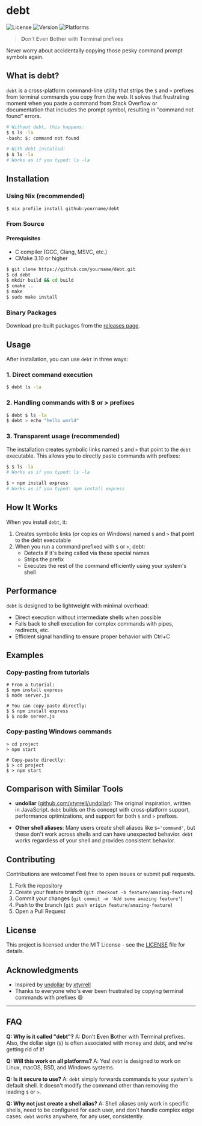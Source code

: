 # debt

![License](https://img.shields.io/github/license/yourname/debt)
![Version](https://img.shields.io/badge/version-0.1.0-blue)
![Platforms](https://img.shields.io/badge/platforms-Linux%20%7C%20macOS%20%7C%20Windows-green)

> **D**on't **E**ven **B**other with **T**erminal prefixes

Never worry about accidentally copying those pesky command prompt symbols again.

## What is debt?

`debt` is a cross-platform command-line utility that strips the `$` and `>` prefixes from terminal commands you copy from the web. It solves that frustrating moment when you paste a command from Stack Overflow or documentation that includes the prompt symbol, resulting in "command not found" errors.

```bash
# Without debt, this happens:
$ $ ls -la
-bash: $: command not found

# With debt installed:
$ $ ls -la
# Works as if you typed: ls -la
```

## Installation

### Using Nix (recommended)

```bash
$ nix profile install github:yourname/debt
```

### From Source

#### Prerequisites
- C compiler (GCC, Clang, MSVC, etc.)
- CMake 3.10 or higher

```bash
$ git clone https://github.com/yourname/debt.git
$ cd debt
$ mkdir build && cd build
$ cmake ..
$ make
$ sudo make install
```

### Binary Packages

Download pre-built packages from the [releases page](https://github.com/yourname/debt/releases).

## Usage

After installation, you can use `debt` in three ways:

### 1. Direct command execution

```bash
$ debt ls -la
```

### 2. Handling commands with $ or > prefixes

```bash
$ debt $ ls -la
$ debt > echo "hello world"
```

### 3. Transparent usage (recommended)

The installation creates symbolic links named `$` and `>` that point to the `debt` executable. This allows you to directly paste commands with prefixes:

```bash
$ $ ls -la
# Works as if you typed: ls -la

$ > npm install express
# Works as if you typed: npm install express
```

## How It Works

When you install `debt`, it:

1. Creates symbolic links (or copies on Windows) named `$` and `>` that point to the debt executable
2. When you run a command prefixed with `$` or `>`, debt:
   - Detects if it's being called via these special names
   - Strips the prefix
   - Executes the rest of the command efficiently using your system's shell

## Performance

`debt` is designed to be lightweight with minimal overhead:

- Direct execution without intermediate shells when possible
- Falls back to shell execution for complex commands with pipes, redirects, etc.
- Efficient signal handling to ensure proper behavior with Ctrl+C

## Examples

### Copy-pasting from tutorials

```
# From a tutorial:
$ npm install express
$ node server.js

# You can copy-paste directly:
$ $ npm install express
$ $ node server.js
```

### Copy-pasting Windows commands

```
> cd project
> npm start

# Copy-paste directly:
$ > cd project
$ > npm start
```

## Comparison with Similar Tools

- **undollar** ([github.com/xtyrrell/undollar](https://github.com/xtyrrell/undollar)): The original inspiration, written in JavaScript. `debt` builds on this concept with cross-platform support, performance optimizations, and support for both `$` and `>` prefixes.

- **Other shell aliases**: Many users create shell aliases like `$='command'`, but these don't work across shells and can have unexpected behavior. `debt` works regardless of your shell and provides consistent behavior.

## Contributing

Contributions are welcome! Feel free to open issues or submit pull requests.

1. Fork the repository
2. Create your feature branch (`git checkout -b feature/amazing-feature`)
3. Commit your changes (`git commit -m 'Add some amazing feature'`)
4. Push to the branch (`git push origin feature/amazing-feature`)
5. Open a Pull Request

## License

This project is licensed under the MIT License - see the [LICENSE](LICENSE) file for details.

## Acknowledgments

- Inspired by [undollar](https://github.com/xtyrrell/undollar) by [xtyrrell](https://github.com/xtyrrell)
- Thanks to everyone who's ever been frustrated by copying terminal commands with prefixes 😄

---

## FAQ

**Q: Why is it called "debt"?**
A: **D**on't **E**ven **B**other with **T**erminal prefixes. Also, the dollar sign (`$`) is often associated with money and debt, and we're getting rid of it!

**Q: Will this work on all platforms?**
A: Yes! `debt` is designed to work on Linux, macOS, BSD, and Windows systems.

**Q: Is it secure to use?**
A: `debt` simply forwards commands to your system's default shell. It doesn't modify the command other than removing the leading `$` or `>`.

**Q: Why not just create a shell alias?**
A: Shell aliases only work in specific shells, need to be configured for each user, and don't handle complex edge cases. `debt` works anywhere, for any user, consistently.
